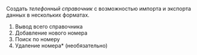 Создать *телефонный справочник* с возможностью импорта и экспорта данных в нескольких форматах.
1) Вывод всего справочника
2) Добавление нового номера
3) Поиск по номеру
4) Удаление номера* (необязательно)